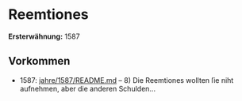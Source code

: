 # Reemtiones

**Ersterwähnung:** 1587

## Vorkommen
- 1587: [jahre/1587/README.md](../jahre/1587/README.md) – 8) Die Reemtiones wollten ſie niht aufnehmen, aber
die anderen Schulden...
